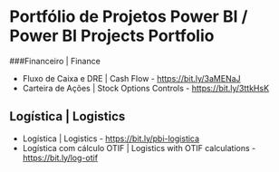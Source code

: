 # Portfólio de Projetos Power BI / Power BI Projects Portfolio

###Financeiro | Finance
* Fluxo de Caixa e DRE | Cash Flow - https://bit.ly/3aMENaJ
* Carteira de Ações | Stock Options Controls - https://bit.ly/3ttkHsK

## Logística | Logistics
* Logística | Logistics - https://bit.ly/pbi-logistica
* Logística com cálculo OTIF | Logistics with OTIF calculations - https://bit.ly/log-otif
